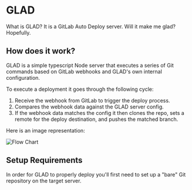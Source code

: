 # GLAD

What is GLAD? It is a GitLab Auto Deploy server. Will it make me glad? Hopefully.

## How does it work?

GLAD is a simple typescript Node server that executes a series of Git commands based on GitLab webhooks and GLAD's own internal configuration.

To execute a deployment it goes through the following cycle:
1. Receive the webhook from GitLab to trigger the deploy process.
2. Compares the webhook data against the GLAD server config.
3. If the webhook data matches the config it then clones the repo, sets a remote for the deploy destination, and pushes the matched branch.

Here is an image representation:

![Flow Chart](/images/flowchart.png)

## Setup Requirements

In order for GLAD to properly deploy you'll first need to set up a "bare" Git repository on the target server.



